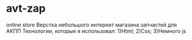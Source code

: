 # avt-zap
online store
Верстка небольшого интернет магазина запчастей для АКПП
Технологии, которые я использовал:
1)Html;
2)Css;
3)Немного js
